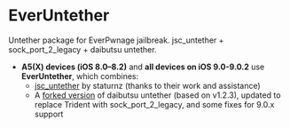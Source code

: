 # EverUntether

Untether package for EverPwnage jailbreak. jsc_untether + sock_port_2_legacy + daibutsu untether.

- **A5(X) devices (iOS 8.0–8.2)** and **all devices on iOS 9.0-9.0.2** use **EverUntether**, which combines:
  - [jsc_untether](https://github.com/staturnzz/jsc_untether) by staturnz (thanks to their work and assistance)
  - A [forked version](https://github.com/LukeZGD/daibutsu) of daibutsu untether (based on v1.2.3), updated to replace Trident with sock_port_2_legacy, and some fixes for 9.0.x support
